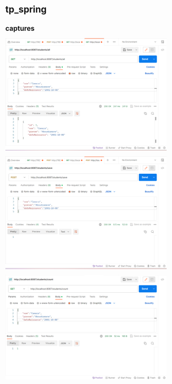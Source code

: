 # tp_spring

## captures
![Texte alternatif de l'image](imgs/get.png)

![Texte alternatif de l'image](imgs/post.png)

![Texte alternatif de l'image](imgs/nbStudent.png)
